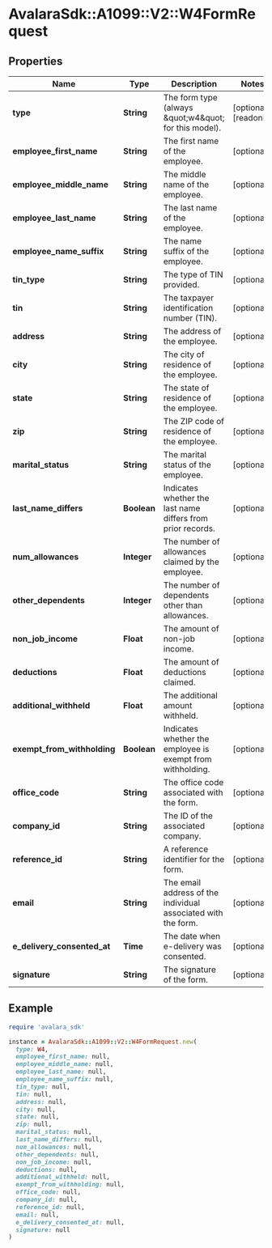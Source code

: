 # AvalaraSdk::A1099::V2::W4FormRequest

## Properties

| Name | Type | Description | Notes |
| ---- | ---- | ----------- | ----- |
| **type** | **String** | The form type (always \&quot;w4\&quot; for this model). | [optional][readonly] |
| **employee_first_name** | **String** | The first name of the employee. | [optional] |
| **employee_middle_name** | **String** | The middle name of the employee. | [optional] |
| **employee_last_name** | **String** | The last name of the employee. | [optional] |
| **employee_name_suffix** | **String** | The name suffix of the employee. | [optional] |
| **tin_type** | **String** | The type of TIN provided. | [optional] |
| **tin** | **String** | The taxpayer identification number (TIN). | [optional] |
| **address** | **String** | The address of the employee. | [optional] |
| **city** | **String** | The city of residence of the employee. | [optional] |
| **state** | **String** | The state of residence of the employee. | [optional] |
| **zip** | **String** | The ZIP code of residence of the employee. | [optional] |
| **marital_status** | **String** | The marital status of the employee. | [optional] |
| **last_name_differs** | **Boolean** | Indicates whether the last name differs from prior records. | [optional] |
| **num_allowances** | **Integer** | The number of allowances claimed by the employee. | [optional] |
| **other_dependents** | **Integer** | The number of dependents other than allowances. | [optional] |
| **non_job_income** | **Float** | The amount of non-job income. | [optional] |
| **deductions** | **Float** | The amount of deductions claimed. | [optional] |
| **additional_withheld** | **Float** | The additional amount withheld. | [optional] |
| **exempt_from_withholding** | **Boolean** | Indicates whether the employee is exempt from withholding. | [optional] |
| **office_code** | **String** | The office code associated with the form. | [optional] |
| **company_id** | **String** | The ID of the associated company. | [optional] |
| **reference_id** | **String** | A reference identifier for the form. | [optional] |
| **email** | **String** | The email address of the individual associated with the form. | [optional] |
| **e_delivery_consented_at** | **Time** | The date when e-delivery was consented. | [optional] |
| **signature** | **String** | The signature of the form. | [optional] |

## Example

```ruby
require 'avalara_sdk'

instance = AvalaraSdk::A1099::V2::W4FormRequest.new(
  type: W4,
  employee_first_name: null,
  employee_middle_name: null,
  employee_last_name: null,
  employee_name_suffix: null,
  tin_type: null,
  tin: null,
  address: null,
  city: null,
  state: null,
  zip: null,
  marital_status: null,
  last_name_differs: null,
  num_allowances: null,
  other_dependents: null,
  non_job_income: null,
  deductions: null,
  additional_withheld: null,
  exempt_from_withholding: null,
  office_code: null,
  company_id: null,
  reference_id: null,
  email: null,
  e_delivery_consented_at: null,
  signature: null
)
```

